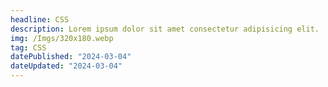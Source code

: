 ```yaml
---
headline: CSS
description: Lorem ipsum dolor sit amet consectetur adipisicing elit.
img: /Imgs/320x180.webp
tag: CSS
datePublished: "2024-03-04"
dateUpdated: "2024-03-04"
---
```

